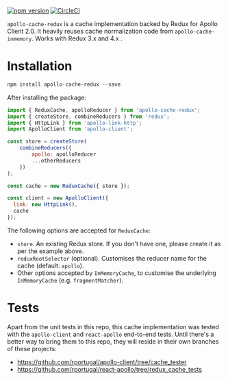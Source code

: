 [![npm version](https://badge.fury.io/js/apollo-cache-redux.svg)](https://badge.fury.io/js/apollo-cache-redux) [![CircleCI](https://circleci.com/gh/rportugal/apollo-cache-redux.svg?style=svg)](https://circleci.com/gh/rportugal/apollo-cache-redux) 

`apollo-cache-redux` is a cache implementation backed by Redux for Apollo Client 2.0. 
It heavily reuses cache normalization code from `apollo-cache-inmemory`. 
Works with Redux 3.x and 4.x .
 
# Installation
```javascript
npm install apollo-cache-redux --save
```

After installing the package:
```js
import { ReduxCache, apolloReducer } from 'apollo-cache-redux';
import { createStore, combineReducers } from 'redux';
import { HttpLink } from 'apollo-link-http';
import ApolloClient from 'apollo-client';

const store = createStore(
    combineReducers({
        apollo: apolloReducer
        ...otherReducers
    })
);

const cache = new ReduxCache({ store });

const client = new ApolloClient({
  link: new HttpLink(),
  cache
});
```

The following options are accepted for `ReduxCache`:
* `store`. An existing Redux store. If you don't have one, please create it as per the example above.
* `reduxRootSelector` (optional). Customises the reducer name for the cache (default: `apollo`).
* Other options accepted by `InMemoryCache`, to customise the underlying `InMemoryCache` (e.g. `fragmentMatcher`).


# Tests
Apart from the unit tests in this repo, this cache implementation was tested with the `apollo-client` and `react-apollo` end-to-end tests. 
Until there's a better way to bring them to this repo, they will reside in their own branches of these projects:
* https://github.com/rportugal/apollo-client/tree/cache_tester
* https://github.com/rportugal/react-apollo/tree/redux_cache_tests
